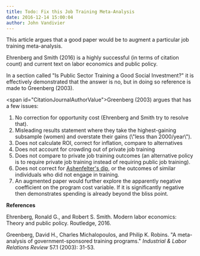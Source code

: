 ```yaml
---
title: Todo: Fix this Job Training Meta-Analysis
date: 2016-12-14 15:00:04
author: John Vandivier
---
```




This article argues that a good paper would be to augment a particular job training meta-analysis.

Ehrenberg and Smith (2016) is a highly successful (in terms of citation count) and current text on labor economics and public policy.

In a section called \"Is Public Sector Training a Good Social Investment?\" it is effectively demonstrated that the answer is no, but in doing so reference is made to Greenberg (2003).

<span id=\"CitationJournalAuthorValue\">Greenberg</span> (2003) argues that has a few issues:
<ol>
 	<li>No correction for opportunity cost (Ehrenberg and Smith try to resolve that).</li>
 	<li>Misleading results statement where they take the highest-gaining subsample (women) and overstate their gains (\"less than 2000/year\").</li>
 	<li>Does not calculate ROI, correct for inflation, compare to alternatives</li>
 	<li>Does not account for crowding out of private job training</li>
 	<li>Does not compare to private job training outcomes (an alternative policy is to require private job training instead of requiring public job training).</li>
 	<li>Does not correct for <a href=\"http://ir.lib.uwo.ca/cgi/viewcontent.cgi?article=1445&amp;context=economicsresrpt\">Ashenfelter's dip</a>, or the outcomes of similar individuals who did not engage in training.</li>
 	<li>An augmented paper would further explore the apparently negative coefficient on the program cost variable. If it is significantly negative then demonstrates spending is already beyond the bliss point.</li>
</ol>
<strong>References</strong>

Ehrenberg, Ronald G., and Robert S. Smith. Modern labor economics: Theory and public policy. Routledge, 2016.

Greenberg, David H., Charles Michalopoulos, and Philip K. Robins. \"A meta-analysis of government-sponsored training programs.\" <i>Industrial &amp; Labor Relations Review</i> 57.1 (2003): 31-53.